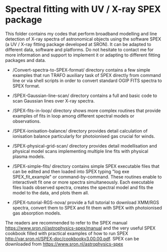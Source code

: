 # Spectral fitting with UV / X-ray SPEX package
This folder contains my codes that perform broadband modelling and line detection of X-ray spectra of astronomical objects using the software SPEX (a UV / X-ray fitting package developed at SRON). It can be adapted to different data, software and platforms. Do not hesitate to contact me for more information and support to implement it or adapting to different fitting packages and data.

- /Convert-spectra-to-SPEX-format/ directory contains a few simple examples that run TRAFO auxiliary task of SPEX directly from command line or via shell scripts in order to convert standard OGIP FITS spectra to SPEX format.

- /SPEX-Gaussian-line-scan/ directory contains a full and basic code to scan Gaussian lines over X-ray spectra.

- /SPEX-fits-in-loop/ directory shows more complex routines that provide examples of fits in loop among different spectral models or observations.

- /SPEX-ionisation-balance/ directory provides detail calculation of ionisation balance particularly for photoionised gas crucial for winds.

- /SPEX-physical-grid-scan/ directory provides detail modellisation and physical model scans implementing multiple line fits with physical plasma models.

- /SPEX-simple-fits/ directory contains simple SPEX executable files that can be edited and then loaded into SPEX typing "log exe SPEX_fit_example" or command-by-command. These routines enable to interactivelt fit one or more spectra simultaneously. Each executable files loads observed spectra, creates the spectral model and fits the model to the data, and plots them all.

- /SPEX-tutorial-RGS-nova/ provide a full tutorial to download XMM/RGS spectra, convert them to SPEX and fit them with SPEX with photoionised gas absorption models.

The readers are recommended to refer to the SPEX manual https://www.sron.nl/astrophysics-spex/manual and the very useful SPEX cookbook filled with practical examples of how to run SPEX http://var.sron.nl/SPEX-doc/cookbookv3.00.00.pdf. SPEX can be downloaded from https://www.sron.nl/astrophysics-spex
